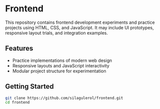 # Frontend

This repository contains frontend development experiments and practice projects using HTML, CSS, and JavaScript. It may include UI prototypes, responsive layout trials, and integration examples.

## Features
- Practice implementations of modern web design
- Responsive layouts and JavaScript interactivity
- Modular project structure for experimentation

## Getting Started

```bash
git clone https://github.com/silagulerol/frontend.git
cd frontend
